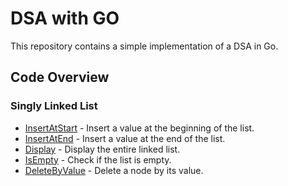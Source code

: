 # DSA with GO

This repository contains a simple implementation of a DSA in Go.

## Code Overview

### Singly Linked List

- [InsertAtStart](./singly-linked-list.go#L19) - Insert a value at the beginning of the list.
- [InsertAtEnd](./singly-linked-list.go#L29) - Insert a value at the end of the list.
- [Display](./singly-linked-list.go#L54) - Display the entire linked list.
- [IsEmpty](./singly-linked-list.go#L78) - Check if the list is empty.
- [DeleteByValue](./singly-linked-list.go#L86) - Delete a node by its value.